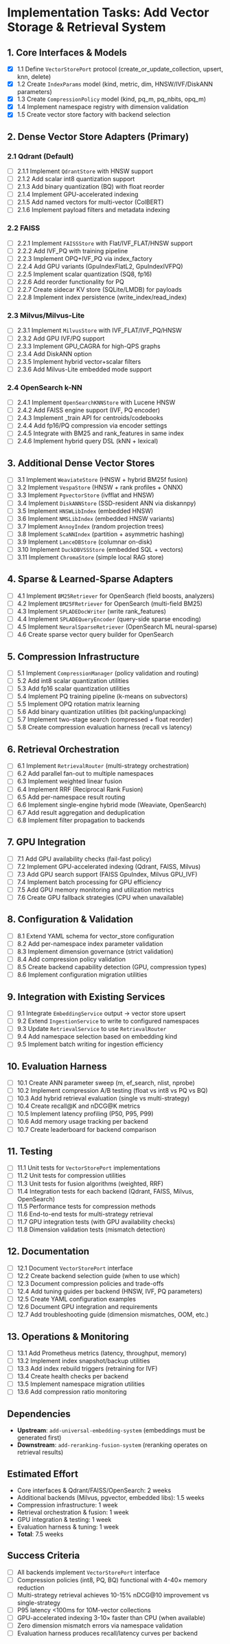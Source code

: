 # Implementation Tasks: Add Vector Storage & Retrieval System

## 1. Core Interfaces & Models

- [x] 1.1 Define `VectorStorePort` protocol (create_or_update_collection, upsert, knn, delete)
- [x] 1.2 Create `IndexParams` model (kind, metric, dim, HNSW/IVF/DiskANN parameters)
- [x] 1.3 Create `CompressionPolicy` model (kind, pq_m, pq_nbits, opq_m)
- [x] 1.4 Implement namespace registry with dimension validation
- [x] 1.5 Create vector store factory with backend selection

## 2. Dense Vector Store Adapters (Primary)

### 2.1 Qdrant (Default)

- [ ] 2.1.1 Implement `QdrantStore` with HNSW support
- [ ] 2.1.2 Add scalar int8 quantization support
- [ ] 2.1.3 Add binary quantization (BQ) with float reorder
- [ ] 2.1.4 Implement GPU-accelerated indexing
- [ ] 2.1.5 Add named vectors for multi-vector (ColBERT)
- [ ] 2.1.6 Implement payload filters and metadata indexing

### 2.2 FAISS

- [ ] 2.2.1 Implement `FAISSStore` with Flat/IVF_FLAT/HNSW support
- [ ] 2.2.2 Add IVF_PQ with training pipeline
- [ ] 2.2.3 Implement OPQ+IVF_PQ via index_factory
- [ ] 2.2.4 Add GPU variants (GpuIndexFlatL2, GpuIndexIVFPQ)
- [ ] 2.2.5 Implement scalar quantization (SQ8, fp16)
- [ ] 2.2.6 Add reorder functionality for PQ
- [ ] 2.2.7 Create sidecar KV store (SQLite/LMDB) for payloads
- [ ] 2.2.8 Implement index persistence (write_index/read_index)

### 2.3 Milvus/Milvus-Lite

- [ ] 2.3.1 Implement `MilvusStore` with IVF_FLAT/IVF_PQ/HNSW
- [ ] 2.3.2 Add GPU IVF/PQ support
- [ ] 2.3.3 Implement GPU_CAGRA for high-QPS graphs
- [ ] 2.3.4 Add DiskANN option
- [ ] 2.3.5 Implement hybrid vector+scalar filters
- [ ] 2.3.6 Add Milvus-Lite embedded mode support

### 2.4 OpenSearch k-NN

- [ ] 2.4.1 Implement `OpenSearchKNNStore` with Lucene HNSW
- [ ] 2.4.2 Add FAISS engine support (IVF, PQ encoder)
- [ ] 2.4.3 Implement _train API for centroids/codebooks
- [ ] 2.4.4 Add fp16/PQ compression via encoder settings
- [ ] 2.4.5 Integrate with BM25 and rank_features in same index
- [ ] 2.4.6 Implement hybrid query DSL (kNN + lexical)

## 3. Additional Dense Vector Stores

- [ ] 3.1 Implement `WeaviateStore` (HNSW + hybrid BM25f fusion)
- [ ] 3.2 Implement `VespaStore` (HNSW + rank profiles + ONNX)
- [ ] 3.3 Implement `PgvectorStore` (ivfflat and HNSW)
- [ ] 3.4 Implement `DiskANNStore` (SSD-resident ANN via diskannpy)
- [ ] 3.5 Implement `HNSWLibIndex` (embedded HNSW)
- [ ] 3.6 Implement `NMSLibIndex` (embedded HNSW variants)
- [ ] 3.7 Implement `AnnoyIndex` (random projection trees)
- [ ] 3.8 Implement `ScaNNIndex` (partition + asymmetric hashing)
- [ ] 3.9 Implement `LanceDBStore` (columnar on-disk)
- [ ] 3.10 Implement `DuckDBVSSStore` (embedded SQL + vectors)
- [ ] 3.11 Implement `ChromaStore` (simple local RAG store)

## 4. Sparse & Learned-Sparse Adapters

- [ ] 4.1 Implement `BM25Retriever` for OpenSearch (field boosts, analyzers)
- [ ] 4.2 Implement `BM25FRetriever` for OpenSearch (multi-field BM25)
- [ ] 4.3 Implement `SPLADEDocWriter` (write rank_features)
- [ ] 4.4 Implement `SPLADEQueryEncoder` (query-side sparse encoding)
- [ ] 4.5 Implement `NeuralSparseRetriever` (OpenSearch ML neural-sparse)
- [ ] 4.6 Create sparse vector query builder for OpenSearch

## 5. Compression Infrastructure

- [ ] 5.1 Implement `CompressionManager` (policy validation and routing)
- [ ] 5.2 Add int8 scalar quantization utilities
- [ ] 5.3 Add fp16 scalar quantization utilities
- [ ] 5.4 Implement PQ training pipeline (k-means on subvectors)
- [ ] 5.5 Implement OPQ rotation matrix learning
- [ ] 5.6 Add binary quantization utilities (bit packing/unpacking)
- [ ] 5.7 Implement two-stage search (compressed + float reorder)
- [ ] 5.8 Create compression evaluation harness (recall vs latency)

## 6. Retrieval Orchestration

- [ ] 6.1 Implement `RetrievalRouter` (multi-strategy orchestration)
- [ ] 6.2 Add parallel fan-out to multiple namespaces
- [ ] 6.3 Implement weighted linear fusion
- [ ] 6.4 Implement RRF (Reciprocal Rank Fusion)
- [ ] 6.5 Add per-namespace result routing
- [ ] 6.6 Implement single-engine hybrid mode (Weaviate, OpenSearch)
- [ ] 6.7 Add result aggregation and deduplication
- [ ] 6.8 Implement filter propagation to backends

## 7. GPU Integration

- [ ] 7.1 Add GPU availability checks (fail-fast policy)
- [ ] 7.2 Implement GPU-accelerated indexing (Qdrant, FAISS, Milvus)
- [ ] 7.3 Add GPU search support (FAISS GpuIndex, Milvus GPU_IVF)
- [ ] 7.4 Implement batch processing for GPU efficiency
- [ ] 7.5 Add GPU memory monitoring and utilization metrics
- [ ] 7.6 Create GPU fallback strategies (CPU when unavailable)

## 8. Configuration & Validation

- [ ] 8.1 Extend YAML schema for vector_store configuration
- [ ] 8.2 Add per-namespace index parameter validation
- [ ] 8.3 Implement dimension governance (strict validation)
- [ ] 8.4 Add compression policy validation
- [ ] 8.5 Create backend capability detection (GPU, compression types)
- [ ] 8.6 Implement configuration migration utilities

## 9. Integration with Existing Services

- [ ] 9.1 Integrate `EmbeddingService` output → vector store upsert
- [ ] 9.2 Extend `IngestionService` to write to configured namespaces
- [ ] 9.3 Update `RetrievalService` to use `RetrievalRouter`
- [ ] 9.4 Add namespace selection based on embedding kind
- [ ] 9.5 Implement batch writing for ingestion efficiency

## 10. Evaluation Harness

- [ ] 10.1 Create ANN parameter sweep (m, ef_search, nlist, nprobe)
- [ ] 10.2 Implement compression A/B testing (float vs int8 vs PQ vs BQ)
- [ ] 10.3 Add hybrid retrieval evaluation (single vs multi-strategy)
- [ ] 10.4 Create recall@K and nDCG@K metrics
- [ ] 10.5 Implement latency profiling (P50, P95, P99)
- [ ] 10.6 Add memory usage tracking per backend
- [ ] 10.7 Create leaderboard for backend comparison

## 11. Testing

- [ ] 11.1 Unit tests for `VectorStorePort` implementations
- [ ] 11.2 Unit tests for compression utilities
- [ ] 11.3 Unit tests for fusion algorithms (weighted, RRF)
- [ ] 11.4 Integration tests for each backend (Qdrant, FAISS, Milvus, OpenSearch)
- [ ] 11.5 Performance tests for compression methods
- [ ] 11.6 End-to-end tests for multi-strategy retrieval
- [ ] 11.7 GPU integration tests (with GPU availability checks)
- [ ] 11.8 Dimension validation tests (mismatch detection)

## 12. Documentation

- [ ] 12.1 Document `VectorStorePort` interface
- [ ] 12.2 Create backend selection guide (when to use which)
- [ ] 12.3 Document compression policies and trade-offs
- [ ] 12.4 Add tuning guides per backend (HNSW, IVF, PQ parameters)
- [ ] 12.5 Create YAML configuration examples
- [ ] 12.6 Document GPU integration and requirements
- [ ] 12.7 Add troubleshooting guide (dimension mismatches, OOM, etc.)

## 13. Operations & Monitoring

- [ ] 13.1 Add Prometheus metrics (latency, throughput, memory)
- [ ] 13.2 Implement index snapshot/backup utilities
- [ ] 13.3 Add index rebuild triggers (retraining for IVF)
- [ ] 13.4 Create health checks per backend
- [ ] 13.5 Implement namespace migration utilities
- [ ] 13.6 Add compression ratio monitoring

## Dependencies

- **Upstream**: `add-universal-embedding-system` (embeddings must be generated first)
- **Downstream**: `add-reranking-fusion-system` (reranking operates on retrieval results)

## Estimated Effort

- Core interfaces & Qdrant/FAISS/OpenSearch: 2 weeks
- Additional backends (Milvus, pgvector, embedded libs): 1.5 weeks
- Compression infrastructure: 1 week
- Retrieval orchestration & fusion: 1 week
- GPU integration & testing: 1 week
- Evaluation harness & tuning: 1 week
- **Total**: 7.5 weeks

## Success Criteria

- [ ] All backends implement `VectorStorePort` interface
- [ ] Compression policies (int8, PQ, BQ) functional with 4-40× memory reduction
- [ ] Multi-strategy retrieval achieves 10-15% nDCG@10 improvement vs single-strategy
- [ ] P95 latency <100ms for 10M-vector collections
- [ ] GPU-accelerated indexing 3-10× faster than CPU (when available)
- [ ] Zero dimension mismatch errors via namespace validation
- [ ] Evaluation harness produces recall/latency curves per backend
